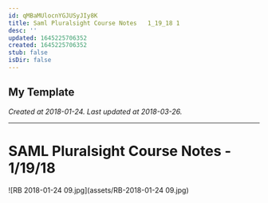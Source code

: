 ```yaml
---
id: qMBaMUlocnYGJUSyJIy8K
title: Saml Pluralsight Course Notes   1_19_18 1
desc: ''
updated: 1645225706352
created: 1645225706352
stub: false
isDir: false
---
```

My Template
---

_Created at 2018-01-24._
_Last updated at 2018-03-26._




---

# SAML Pluralsight Course Notes - 1/19/18


![RB 2018-01-24 09.jpg](assets/RB-2018-01-24 09.jpg)

